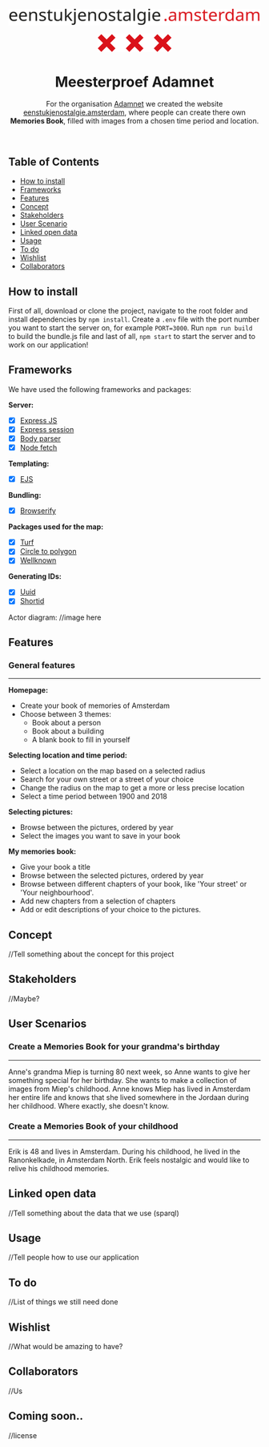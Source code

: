 [![title](screenshots/title.svg)](http://www.eenstukjenostalgie.amsterdam)

<div align="center">
  <img src="screenshots/crosses.svg">
  <h1>Meesterproef Adamnet</h1>
  <p>
    For the organisation <a href="http://www.adamnet.nl">Adamnet</a> we created the website <a href="http://www.eenstukjenostalgie.amsterdam">eenstukjenostalgie.amsterdam</a>, where people can create there own <strong>Memories Book</strong>, filled with images from a chosen time period and location.
  </p>
</div>
<br>

## Table of Contents

* [How to install](#how-to-install)
* [Frameworks](#frameworks)
* [Features](#features)
* [Concept](#concept)
* [Stakeholders](#stakeholders)
* [User Scenario](#user-scenario)
* [Linked open data](#linked-open-data)
* [Usage](#usage)
* [To do](#to-do)
* [Wishlist](#wishlist)
* [Collaborators](#collaborators)

## How to install

First of all, download or clone the project, navigate to the root folder and install dependencies by `npm install`.
Create a `.env` file with the port number you want to start the server on, for example `PORT=3000`.
Run `npm run build` to build the bundle.js file and last of all, `npm start` to start the server and to work on our application!

## Frameworks

We have used the following frameworks and packages:

**Server:**
- [x] [Express JS](https://expressjs.com/)
- [x] [Express session](https://www.npmjs.com/package/express-session)
- [x] [Body parser](https://www.npmjs.com/package/body-parser)
- [x] [Node fetch](https://www.npmjs.com/package/node-fetch)

**Templating:**
- [x] [EJS](http://ejs.co/)

**Bundling:**
- [x] [Browserify](http://browserify.org/)

**Packages used for the map:**
- [x] [Turf](http://turfjs.org/)
- [x] [Circle to polygon](https://www.npmjs.com/package/circle-to-polygon)
- [x] [Wellknown](https://www.npmjs.com/package/wellknown)

**Generating IDs:**
- [x] [Uuid](https://www.npmjs.com/package/uuid)
- [x] [Shortid](https://www.npmjs.com/package/shortid)

Actor diagram:
//image here

## Features

### General features
---

**Homepage:**
* Create your book of memories of Amsterdam
* Choose between 3 themes:
  * Book about a person
  * Book about a building
  * A blank book to fill in yourself

**Selecting location and time period:**
* Select a location on the map based on a selected radius
* Search for your own street or a street of your choice
* Change the radius on the map to get a more or less precise location
* Select a time period between 1900 and 2018

**Selecting pictures:**
* Browse between the pictures, ordered by year
* Select the images you want to save in your book

**My memories book:**
* Give your book a title
* Browse between the selected pictures, ordered by year
* Browse between different chapters of your book, like 'Your street' or 'Your neighbourhood'.
* Add new chapters from a selection of chapters
* Add or edit descriptions of your choice to the pictures.

<!-- ### Technical features
--- -->

## Concept

//Tell something about the concept for this project



## Stakeholders

//Maybe?

## User Scenarios

### Create a Memories Book for your grandma's birthday
---

Anne's grandma Miep is turning 80 next week, so Anne wants to give her something special for her birthday. She wants to make a collection of images from Miep's childhood. Anne knows Miep has lived in Amsterdam her entire life and knows that she lived somewhere in the Jordaan during her childhood. Where exactly, she doesn't know.

### Create a Memories Book of your childhood
---

Erik is 48 and lives in Amsterdam. During his childhood, he lived in the Ranonkelkade, in Amsterdam North. Erik feels nostalgic and would like to relive his childhood memories.

## Linked open data

//Tell something about the data that we use (sparql)



## Usage

//Tell people how to use our application

## To do

//List of things we still need done

## Wishlist

//What would be amazing to have?

## Collaborators

//Us

## Coming soon..

//license
